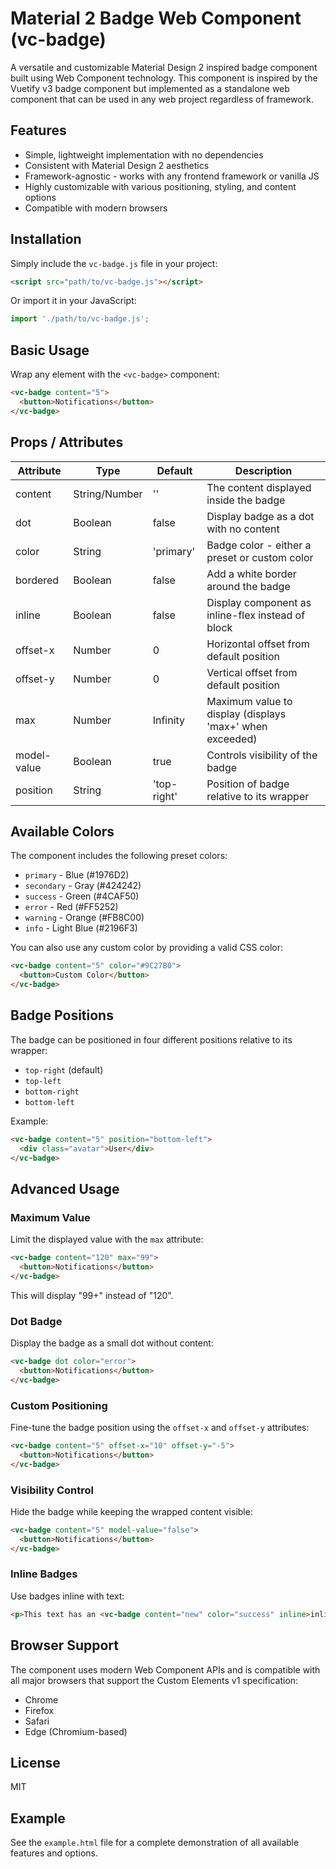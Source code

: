 # Material 2 Badge Web Component (vc-badge)

A versatile and customizable Material Design 2 inspired badge component built using Web Component technology. This component is inspired by the Vuetify v3 badge component but implemented as a standalone web component that can be used in any web project regardless of framework.

## Features

- Simple, lightweight implementation with no dependencies
- Consistent with Material Design 2 aesthetics
- Framework-agnostic - works with any frontend framework or vanilla JS
- Highly customizable with various positioning, styling, and content options
- Compatible with modern browsers

## Installation

Simply include the `vc-badge.js` file in your project:

```html
<script src="path/to/vc-badge.js"></script>
```

Or import it in your JavaScript:

```javascript
import './path/to/vc-badge.js';
```

## Basic Usage

Wrap any element with the `<vc-badge>` component:

```html
<vc-badge content="5">
  <button>Notifications</button>
</vc-badge>
```

## Props / Attributes

| Attribute    | Type                | Default       | Description                                                |
|--------------|---------------------|---------------|------------------------------------------------------------|
| content      | String/Number       | ''            | The content displayed inside the badge                     |
| dot          | Boolean             | false         | Display badge as a dot with no content                     |
| color        | String              | 'primary'     | Badge color - either a preset or custom color              |
| bordered     | Boolean             | false         | Add a white border around the badge                        |
| inline       | Boolean             | false         | Display component as inline-flex instead of block          |
| offset-x     | Number              | 0             | Horizontal offset from default position                    |
| offset-y     | Number              | 0             | Vertical offset from default position                      |
| max          | Number              | Infinity      | Maximum value to display (displays 'max+' when exceeded)   |
| model-value  | Boolean             | true          | Controls visibility of the badge                           |
| position     | String              | 'top-right'   | Position of badge relative to its wrapper                  |

## Available Colors

The component includes the following preset colors:

- `primary` - Blue (#1976D2)
- `secondary` - Gray (#424242)
- `success` - Green (#4CAF50)
- `error` - Red (#FF5252)
- `warning` - Orange (#FB8C00)
- `info` - Light Blue (#2196F3)

You can also use any custom color by providing a valid CSS color:

```html
<vc-badge content="5" color="#9C27B0">
  <button>Custom Color</button>
</vc-badge>
```

## Badge Positions

The badge can be positioned in four different positions relative to its wrapper:

- `top-right` (default)
- `top-left`
- `bottom-right`
- `bottom-left`

Example:

```html
<vc-badge content="5" position="bottom-left">
  <div class="avatar">User</div>
</vc-badge>
```

## Advanced Usage

### Maximum Value

Limit the displayed value with the `max` attribute:

```html
<vc-badge content="120" max="99">
  <button>Notifications</button>
</vc-badge>
```

This will display "99+" instead of "120".

### Dot Badge

Display the badge as a small dot without content:

```html
<vc-badge dot color="error">
  <button>Notifications</button>
</vc-badge>
```

### Custom Positioning

Fine-tune the badge position using the `offset-x` and `offset-y` attributes:

```html
<vc-badge content="5" offset-x="10" offset-y="-5">
  <button>Notifications</button>
</vc-badge>
```

### Visibility Control

Hide the badge while keeping the wrapped content visible:

```html
<vc-badge content="5" model-value="false">
  <button>Notifications</button>
</vc-badge>
```

### Inline Badges

Use badges inline with text:

```html
<p>This text has an <vc-badge content="new" color="success" inline>inline</vc-badge> badge.</p>
```

## Browser Support

The component uses modern Web Component APIs and is compatible with all major browsers that support the Custom Elements v1 specification:

- Chrome
- Firefox
- Safari
- Edge (Chromium-based)

## License

MIT

## Example

See the `example.html` file for a complete demonstration of all available features and options.
